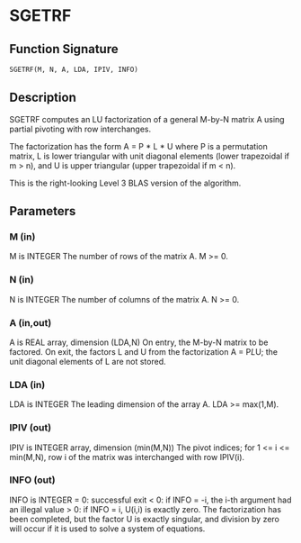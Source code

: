 # SGETRF

## Function Signature

```fortran
SGETRF(M, N, A, LDA, IPIV, INFO)
```

## Description


 SGETRF computes an LU factorization of a general M-by-N matrix A
 using partial pivoting with row interchanges.

 The factorization has the form
    A = P * L * U
 where P is a permutation matrix, L is lower triangular with unit
 diagonal elements (lower trapezoidal if m > n), and U is upper
 triangular (upper trapezoidal if m < n).

 This is the right-looking Level 3 BLAS version of the algorithm.

## Parameters

### M (in)

M is INTEGER The number of rows of the matrix A. M >= 0.

### N (in)

N is INTEGER The number of columns of the matrix A. N >= 0.

### A (in,out)

A is REAL array, dimension (LDA,N) On entry, the M-by-N matrix to be factored. On exit, the factors L and U from the factorization A = P*L*U; the unit diagonal elements of L are not stored.

### LDA (in)

LDA is INTEGER The leading dimension of the array A. LDA >= max(1,M).

### IPIV (out)

IPIV is INTEGER array, dimension (min(M,N)) The pivot indices; for 1 <= i <= min(M,N), row i of the matrix was interchanged with row IPIV(i).

### INFO (out)

INFO is INTEGER = 0: successful exit < 0: if INFO = -i, the i-th argument had an illegal value > 0: if INFO = i, U(i,i) is exactly zero. The factorization has been completed, but the factor U is exactly singular, and division by zero will occur if it is used to solve a system of equations.

